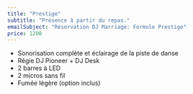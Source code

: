 ```yaml
---
title: "Prestige"
subtitle: "Présence à partir du repas."
emailSubject: "Réservation DJ Marriage: Formule Prestige"
price: 1200
---
```


* Sonorisation complète et éclairage de la piste de danse
* Régie DJ Pioneer + DJ Desk
* 2 barres à LED
* 2 micros sans fil
* Fumée légère (option inclus)
